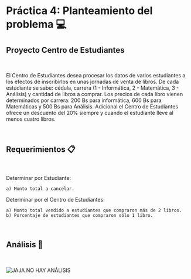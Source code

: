# Práctica 4: Planteamiento del problema 💻
## Proyecto Centro de Estudiantes

<br>

El Centro de Estudiantes desea procesar los datos de varios estudiantes a los efectos de inscribirlos en unas jornadas de venta de libros.
De cada estudiante se sabe: cédula, carrera (1 - Informática, 2 - Matemática, 3 - Análisis) y cantidad de libros a comprar. Los precios de cada
libro vienen determinados por carrera: 200 Bs para informática, 600 Bs para Matemáticas y 500 Bs para Análisis. Adicional el Centro de 
Estudiantes ofrece un descuento del 20% siempre y cuando el estudiante lleve al menos cuatro libros.

<br> 

## Requerimientos 📋

<br> 

Determinar por Estudiante: 

	a) Monto total a cancelar.

Determinar por el Centro de Estudiantes:  

	a) Monto total vendido a estudiantes que compraron más de 2 libros.
	b) Porcentaje de estudiantes que compraron sólo 1 libro.

<br>

## Análisis 📝

<br>

![JAJA NO HAY ANÁLISIS]()

